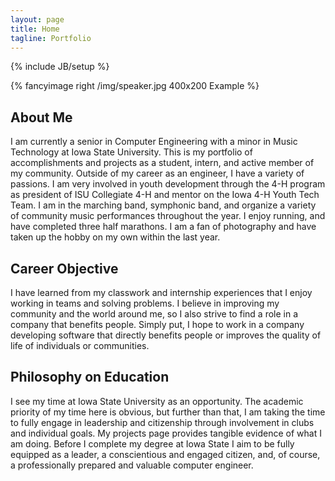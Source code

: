 ```yaml
---
layout: page
title: Home
tagline: Portfolio
---
```

{% include JB/setup %}

{% fancyimage right /img/speaker.jpg 400x200 Example %}

## About Me

I am currently a senior in Computer Engineering with a minor in Music Technology at Iowa State University. This is my portfolio of accomplishments and projects as a student, intern, and active member of my community. Outside of my career as an engineer, I have a variety of passions. I am very involved in youth development through the 4-H program as president of ISU Collegiate 4-H and mentor on the Iowa 4-H Youth Tech Team. I am in the marching band, symphonic band, and organize a variety of community music performances throughout the year. I enjoy running, and have completed three half marathons. I am a fan of photography and have taken up the hobby on my own within the last year.
    
## Career Objective

I have learned from my classwork and internship experiences that I enjoy working in teams and solving problems. I believe in improving my community and the world around me, so I also strive to find a role in a company that benefits people. Simply put, I hope to work in a company developing software that directly benefits people or improves the quality of life of individuals or communities.

## Philosophy on Education

I see my time at Iowa State University as an opportunity. The academic priority of my time here is obvious, but further than that, I am taking the time to fully engage in leadership and citizenship through involvement in clubs and individual goals. My projects page provides tangible evidence of what I am doing. Before I complete my degree at Iowa State I aim to be fully equipped as a leader, a conscientious and engaged citizen, and, of course, a professionally prepared and valuable computer engineer.



